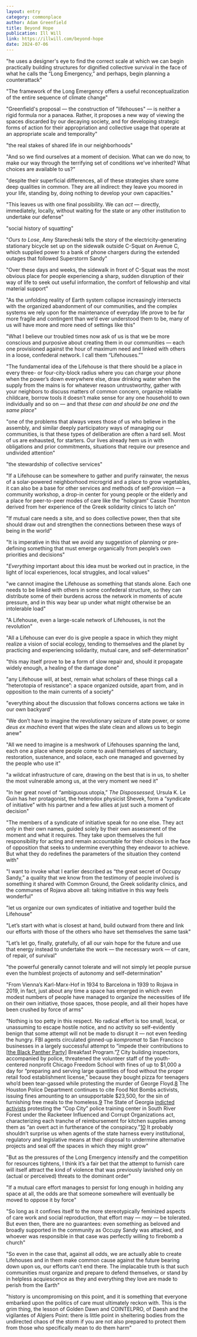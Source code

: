 ```yaml
---
layout: entry
category: commonplace
author: Adam Greenfield
title: Beyond Hope
publication: Ill Will
link: https://illwill.com/beyond-hope
date: 2024-07-06
---
```


"he uses a designer's eye to find the correct scale at which we can begin practically building structures for dignified collective survival in the face of what he calls the “Long Emergency,” and perhaps, begin planning a counterattack"

"The framework of the Long Emergency offers a useful reconceptualization of the entire sequence of climate change"

"Greenfield's proposal — the construction of "lifehouses" — is neither a rigid formula nor a panacea. Rather, it proposes a new way of viewing the spaces discarded by our decaying society, and for developing strategic forms of action for their appropriation and collective usage that operate at an appropriate scale and temporality"

"the real stakes of shared life in our neighborhoods"

"And so we find ourselves at a moment of decision. What can we do now, to make our way through the terrifying set of conditions we’ve inherited? What choices are available to us?"

"despite their superficial differences, all of these strategies share some deep qualities in common. They are all indirect: they leave you moored in your life, standing by, doing nothing to develop your own capacities."

"This leaves us with one final possibility. We can *act* — directly, immediately, locally, without waiting for the state or any other institution to undertake our defense"

"social history of squatting"

"*Ours to Lose*, Amy Starecheski tells the story of the electricity-generating stationary bicycle set up on the sidewalk outside C-Squat on Avenue C, which supplied power to a bank of phone chargers during the extended outages that followed Superstorm Sandy"

"Over these days and weeks, the sidewalk in front of C-Squat was the most obvious place for people experiencing a sharp, sudden disruption of their way of life to seek out useful information, the comfort of fellowship and vital material support"

"As the unfolding reality of Earth system collapse increasingly intersects with the organized abandonment of our communities, and the complex systems we rely upon for the maintenance of everyday life prove to be far more fragile and contingent than we’d ever understood them to be, many of us will have more and more need of settings like this"

"What I believe our troubled times now ask of us is that we be more conscious and purposive about creating them in our communities — each one provisioned against the hour of maximum need and linked with others in a loose, confederal network. I call them “Lifehouses.”"

"The fundamental idea of the Lifehouse is that there should be a place in every three- or four-city-block radius where you can charge your phone when the power’s down everywhere else, draw drinking water when the supply from the mains is for whatever reason untrustworthy, gather with your neighbors to discuss matters of common concern, organize reliable childcare, borrow tools it doesn’t make sense for any one household to own individually and so on — and that *these can and should be one and the same place*"

"one of the problems that always vexes those of us who believe in the assembly, and similar deeply participatory ways of managing our communities, is that these types of deliberation are often a hard sell. Most of us are exhausted, for starters. Our lives already hem us in with obligations and prior commitments, situations that require our presence and undivided attention"

"the stewardship of collective services"

"If a Lifehouse can be somewhere to gather and purify rainwater, the nexus of a solar-powered neighborhood microgrid and a place to grow vegetables, it can also be a base for other services and methods of self-provision — a community workshop, a drop-in center for young people or the elderly and a place for peer-to-peer modes of care like the “hologram” Cassie Thornton derived from her experience of the Greek solidarity clinics to latch on"

"If mutual care needs a site, and so does collective power, then that site should draw out and strengthen the connections between these ways of being in the world"

"It is imperative in this that we avoid any suggestion of planning or pre-defining something that must emerge organically from people’s own priorities and decisions"

"*Everything* important about this idea must be worked out in practice, in the light of local experiences, local struggles, and local values"

"we cannot imagine the Lifehouse as something that stands alone. Each one needs to be linked with others in some confederal structure, so they can distribute some of their burdens across the network in moments of acute pressure, and in this way bear up under what might otherwise be an intolerable load"

"A Lifehouse, even a large-scale network of Lifehouses, is not the revolution"

"All a Lifehouse can ever do is give people a space in which they might realize a vision of social ecology, tending to themselves and the planet by practicing and experiencing solidarity, mutual care, and self-determination"

"this may itself prove to be a form of slow repair and, should it propagate widely enough, a healing of the damage done"

"any Lifehouse will, at best, remain what scholars of these things call a “heterotopia of resistance”: a space organized outside, apart from, and in opposition to the main currents of a society"

"everything about the discussion that follows concerns actions we take in our own backyard"

"We don’t have to imagine the revolutionary seizure of state power, or some *deus ex machina* event that wipes the slate clean and allows us to begin anew"

"All we need to imagine is a meshwork of Lifehouses spanning the land, each one a place where people come to avail themselves of sanctuary, restoration, sustenance, and solace, each one managed and governed by the people who use it"

"a wildcat infrastructure of care, drawing on the best that is in us, to shelter the most vulnerable among us, at the very moment we need it"

"In her great novel of “ambiguous utopia,” *The Dispossessed,* Ursula K. Le Guin has her protagonist, the heterodox physicist Shevek, form a “syndicate of initiative” with his partner and a few allies at just such a moment of decision"

"The members of a syndicate of initiative speak for no one else. They act only in their own names, guided solely by their own assessment of the moment and what it requires. They take upon themselves the full responsibility for acting and remain accountable for their choices in the face of opposition that seeks to undermine everything they endeavor to achieve. But what they do redefines the parameters of the situation they contend with"

"I want to invoke what I earlier described as “the great secret of Occupy Sandy,” a quality that we know from the testimony of people involved is something it shared with Common Ground, the Greek solidarity clinics, and the communes of Rojava above all: taking initiative in this way feels wonderful"

"let us organize our own syndicates of initiative and together build the Lifehouse"

"Let’s start with what is closest at hand, build outward from there and link our efforts with those of the others who have set themselves the same task"

"Let’s let go, finally, gratefully, of all our vain hope for the future and use that energy instead to undertake the work — the necessary work — of care, of repair, of survival"

"the powerful generally cannot tolerate and will not simply let people pursue even the humblest projects of autonomy and self-determination"

"From Vienna’s Karl-Marx-Hof in 1934 to Barcelona in 1939 to Rojava in 2019, in fact, just about any time a space has emerged in which even modest numbers of people have managed to organize the necessities of life on their own initiative, those spaces, those people, and all their hopes have been crushed by force of arms"

"Nothing is too petty in this respect. No radical effort is too small, local, or unassuming to escape hostile notice, and no activity so self-evidently benign that some attempt will not be made to disrupt it — not even feeding the hungry. FBI agents circulated ginned-up *kompromat* to San Francisco businesses in a largely successful attempt to “impede their contributions to [[the Black Panther Party](https://illwill.com/print/j-sakai-blackstone-rangers-a-us-experiment)] Breakfast Program.”[7](https://illwill.com/beyond-hope#fn7) City building inspectors, accompanied by police, threatened the volunteer staff of the youth-centered nonprofit Chicago Freedom School with fines of up to $1,000 a day for “preparing and serving large quantities of food without the proper retail food establishment license,” because they bought pizza for teenagers who’d been tear-gassed while protesting the murder of George Floyd.[8](https://illwill.com/beyond-hope#fn8) The Houston Police Department continues to cite Food Not Bombs activists, issuing fines amounting to an unsupportable $23,500, for the sin of furnishing free meals to the homeless.[9](https://illwill.com/beyond-hope#fn9) The State of Georgia [indicted activists](https://illwill.com/clarifications) protesting the “Cop City” police training center in South River Forest under the Racketeer Influenced and Corrupt Organizations act, characterizing each tranche of reimbursement for kitchen supplies among them as “an overt act in furtherance of the conspiracy.”[10](https://illwill.com/beyond-hope#fn10) It probably shouldn’t surprise us when agents of the state harness every institutional, regulatory and legislative means at their disposal to undermine alternative projects and seal off the spaces in which they might grow"

"But as the pressures of the Long Emergency intensify and the competition for resources tightens, I think it’s a fair bet that the attempt to furnish care will itself attract the kind of violence that was previously lavished only on (actual or perceived) threats to the dominant order"

"If a mutual care effort manages to persist for long enough in holding any space at all, the odds are that someone somewhere will eventually be moved to oppose it by force"

"So long as it confines itself to the more stereotypically feminized aspects of care work and social reproduction, that effort may — *may* — be tolerated. But even then, there are no guarantees: even something as beloved and broadly supported in the community as Occupy Sandy was attacked, and whoever was responsible in that case was perfectly willing to firebomb a church"

"So even in the case that, against all odds, we are actually able to create Lifehouses and in them make common cause against the future bearing down upon us, our efforts can’t end there. The implacable truth is that such communities must organize and prepare to defend themselves, or stand by in helpless acquiescence as they and everything they love are made to perish from the Earth"

"history is uncompromising on this point, and it is something that everyone embarked upon the politics of care must ultimately reckon with. This is the grim thing, the lesson of Golden Dawn and COINTELPRO, of Daesh and the vigilantes of Algiers Point: there is little point in sheltering bodies from the undirected chaos of the storm if you are not also prepared to protect them from those who specifically mean to do them harm"
